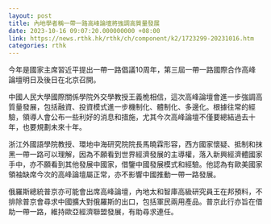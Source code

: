 ```yaml
---
layout: post
title: 內地學者稱一帶一路高峰論壇將強調高質量發展
date: 2023-10-16 09:07:20.000000000 +08:00
link: https://news.rthk.hk/rthk/ch/component/k2/1723299-20231016.htm
categories: rthk
---
```


今年是國家主席習近平提出一帶一路倡議10周年，第三屆一帶一路國際合作高峰論壇明日及後日在北京召開。

中國人民大學國際關係學院外交學教授王義桅相信，這次高峰論壇會進一步強調高質量發展，包括融資、投資模式進一步機制化、體制化、多邊化。根據往常的經驗，領導人會公布一些利好的消息和措施，尤其今次高峰論壇不僅要總結過去十年，也要規劃未來十年。

浙江外國語學院教授、環地中海研究院院長馬曉霖形容，西方國家懷疑、抵制和抹黑一帶一路可以理解，因為不願看到世界經濟發展的主導權，落入新興經濟體國家手中，亦不願看到其他發展中國家，借鑒中國發展模式和經驗。他認為有歐美國家領袖缺席今次的高峰論壇屬正常，亦不影響中國推動一帶一路發展。

俄羅斯總統普京亦可能會出席高峰論壇，內地太和智庫高級研究員王在邦預料，不排除普京會尋求中國擴大對俄羅斯的出口，包括軍民兩用產品。普京此行亦旨在借助一帶一路，維持歐亞經濟聯盟發展，有助尋求連任。
